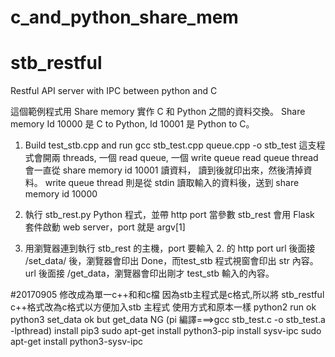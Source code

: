 # c_and_python_share_mem
# stb_restful
Restful API server with IPC between python and C

這個範例程式用 Share memory 實作 C 和 Python 之間的資料交換。
Share memory Id 10000 是 C to Python, Id 10001 是 Python to C。

1. Build test_stb.cpp and run 
gcc stb_test.cpp queue.cpp -o stb_test
這支程式會開兩 threads, 一個 read queue, 一個 write queue
read queue thread 會一直從 share memory id 10001 讀資料，
讀到後就印出來，然後清掉資料。
write queue thread 則是從 stdin 讀取輸入的資料後，送到 share memory id 10000

2. 執行 stb_rest.py  Python 程式，並帶 http port 當參數
stb_rest 會用 Flask 套件啟動 web server，port 就是 argv[1]

3. 用瀏覽器連到執行 stb_rest 的主機，port 要輸入 2. 的 http port
url 後面接 /set_data/<str> 後，瀏覽器會印出 Done，而test_stb 程式視窗會印出 str 內容。
url 後面接 /get_data，瀏覽器會印出剛才 test_stb 輸入的內容。


#20170905 修改成為單一c++和和c檔
因為stb主程式是c格式,所以將 stb_restful c++格式改為c格式以方便加入stb 主程式
使用方式和原本一樣
python2 run ok
python3 set_data ok but get_data NG
(pi 編譯===>gcc stb_test.c -o stb_test.a -lpthread)
install pip3
sudo apt-get install python3-pip
install sysv-ipc
sudo apt-get install python3-sysv-ipc
